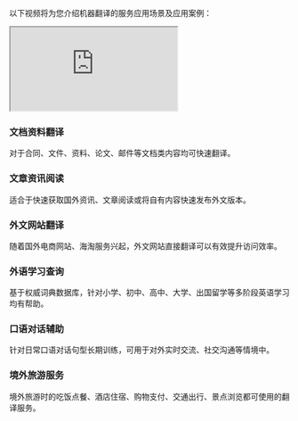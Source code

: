 以下视频将为您介绍机器翻译的服务应用场景及应用案例：
<div class="doc-video-mod"><iframe src="https://cloud.tencent.com/edu/learning/quick-play/1938-22974?source=gw.doc.media&withPoster=1&notip=1"></iframe></div>

### 文档资料翻译
对于合同、文件、资料、论文、邮件等文档类内容均可快速翻译。

### 文章资讯阅读
适合于快速获取国外资讯、文章阅读或将自有内容快速发布外文版本。

### 外文网站翻译
随着国外电商网站、海淘服务兴起，外文网站直接翻译可以有效提升访问效率。

### 外语学习查询
基于权威词典数据库，针对小学、初中、高中、大学、出国留学等多阶段英语学习均有帮助。

### 口语对话辅助
针对日常口语对话句型长期训练，可用于对外实时交流、社交沟通等情境中。

### 境外旅游服务
境外旅游时的吃饭点餐、酒店住宿、购物支付、交通出行、景点浏览都可使用的翻译服务。
